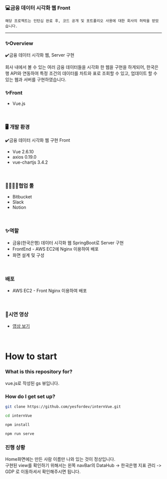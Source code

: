 
### 💻금융 데이터 시각화 웹 Front

`해당 프로젝트는 인턴십 완료 후, 코드 공개 및 포트폴리오 사용에 대한 회사의 허락을 받았습니다.`

---

### ✨Overview

✔️금융 데이터 시각화 웹, Server 구현

회사 내에서 볼 수 있는 여러 금융 데이터들을 시각화 한 웹을 구현을 하게되어, 한국은행 API와 연동하여 특정 조건의 데이터를 차트와 표로 조회할 수 있고, 업데이트 할 수 있는 웹과 서버를 구현하였습니다.
</br>

### ✨Front

- Vue.js

</br>

### 🖥️ 개발 환경

✔️금융 데이터 시각화 웹 구현 Front

- Vue 2.6.10
- axios 0.19.0
- vue-chartjs 3.4.2
</br>

### 👨‍👩‍👧‍👦협업 툴

- Bitbucket
- Slack
- Notion
</br>

### ✨역할
- 금융(한국은행) 데이터 시각화 웹 SpringBoot로 Server 구현
- FrontEnd - AWS EC2에 Nginx 이용하여 배포
- 화면 설계 및 구성
</br>

### 배포

- AWS EC2 - Front Nginx 이용하여 배포

</br>

### 🎥시연 영상
- [영상 보기](https://drive.google.com/file/d/1VWlOacV6I20sT_pwZulMv4orVeQYXdVY/view?usp=sharing)

</br>

# How to start #

### What is this repository for? ###

vue.js로 작성된 gs 뷰입니다.

### How do I get set up? ###

```bash
git clone https://github.com/yesfordev/internVue.git

cd internVue

npm install

npm run serve
```

### 진행 상황 ###

Home화면에는 만든 사람 이름만 나와 있는 것이 정상입니다. </br>
구현된 view를 확인하기 위해서는 왼쪽 navBar의 DataHub -> 한국은행 지표 관리 -> GDP 로 이동하셔서 확인해주시면 됩니다.

